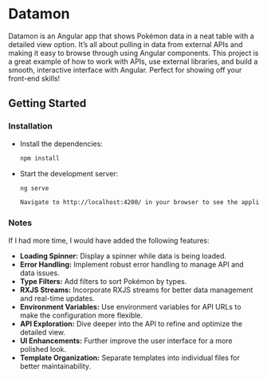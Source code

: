 # Datamon

Datamon is an Angular app that shows Pokémon data in a neat table with a detailed view option. It’s all about pulling in data from external APIs and making it easy to browse through using Angular components. This project is a great example of how to work with APIs, use external libraries, and build a smooth, interactive interface with Angular. Perfect for showing off your front-end skills!

## Getting Started

### Installation

- Install the dependencies:

  ```bash
  npm install
  
- Start the development server:

  ```bash
  ng serve

  Navigate to http://localhost:4200/ in your browser to see the application running.

### Notes

If I had more time, I would have added the following features:

- **Loading Spinner:** Display a spinner while data is being loaded.
- **Error Handling:** Implement robust error handling to manage API and data issues.
- **Type Filters:** Add filters to sort Pokémon by types.
- **RXJS Streams:** Incorporate RXJS streams for better data management and real-time updates.
- **Environment Variables:** Use environment variables for API URLs to make the configuration more flexible.
- **API Exploration:** Dive deeper into the API to refine and optimize the detailed view.
- **UI Enhancements:** Further improve the user interface for a more polished look.
- **Template Organization:** Separate templates into individual files for better maintainability.
